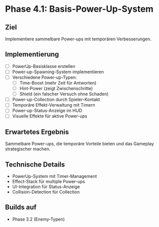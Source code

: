 # Phase 4.1: Basis-Power-Up-System

## Ziel
Implementiere sammelbare Power-ups mit temporären Verbesserungen.

## Implementierung

- [ ] PowerUp-Basisklasse erstellen
- [ ] Power-up-Spawning-System implementieren
- [ ] Verschiedene Power-up-Typen:
  - [ ] Time-Boost (mehr Zeit für Antworten)
  - [ ] Hint-Power (zeigt Zwischenschritte)
  - [ ] Shield (ein falscher Versuch ohne Schaden)
- [ ] Power-up-Collection durch Spieler-Kontakt
- [ ] Temporäre Effekt-Verwaltung mit Timern
- [ ] Power-up-Status-Anzeige im HUD
- [ ] Visuelle Effekte für aktive Power-ups

## Erwartetes Ergebnis
Sammelbare Power-ups, die temporäre Vorteile bieten und das Gameplay strategischer machen.

## Technische Details
- PowerUp-System mit Timer-Management
- Effect-Stack für multiple Power-ups
- UI-Integration für Status-Anzeige
- Collision-Detection für Collection

## Builds auf
- Phase 3.2 (Enemy-Typen)
